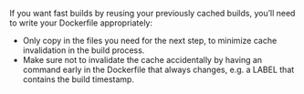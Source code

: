 If you want fast builds by reusing your previously cached builds, you’ll need to write your Dockerfile appropriately:
* Only copy in the files you need for the next step, to minimize cache invalidation in the build process.
* Make sure not to invalidate the cache accidentally by having an command early in the Dockerfile that always changes, e.g. a LABEL that contains the build timestamp.
